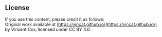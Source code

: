
## License  

If you use this content, please credit it as follows:  
Original work available at [https://vincat.github.io/](https://vincat.github.io/) by Vincent Cox, licensed under CC BY 4.0.

